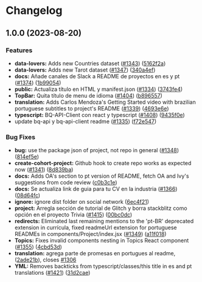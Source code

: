 # Changelog

## 1.0.0 (2023-08-20)


### Features

* **data-lovers:** Adds new Countries dataset ([#1343](https://github.com/unjust/bootcamp/issues/1343)) ([5162f2a](https://github.com/unjust/bootcamp/commit/5162f2a1a5bffbbd51ae01c20d7f413f18d3bdde))
* **data-lovers:** Adds new Tarot dataset ([#1347](https://github.com/unjust/bootcamp/issues/1347)) ([340a4ef](https://github.com/unjust/bootcamp/commit/340a4ef3124038d2b809f56883c5efe5f424a298))
* **docs:** Añade canales de Slack a README de proyectos en es y pt ([#1374](https://github.com/unjust/bootcamp/issues/1374)) ([1b99054](https://github.com/unjust/bootcamp/commit/1b99054d798e945dcb863b4d14f7ea91dd53d726))
* **public:** Actualiza título en HTML y manifest.json ([#1334](https://github.com/unjust/bootcamp/issues/1334)) ([3743fe4](https://github.com/unjust/bootcamp/commit/3743fe41d3e47f4f4977624af58ad54a91a5789a))
* **TopBar:** Quita título de menu de idioma ([#1404](https://github.com/unjust/bootcamp/issues/1404)) ([b896557](https://github.com/unjust/bootcamp/commit/b896557efe13d5799f5168a0f41a51761781273e))
* **translation:** Adds Carlos Mendoza's Getting Started video with brazilian portuguese subtitles to project's README ([#1339](https://github.com/unjust/bootcamp/issues/1339)) ([4693e6e](https://github.com/unjust/bootcamp/commit/4693e6e67e4f817cb007eb7af4d047ecfe60245d))
* **typescript:** BQ-API-Client con react y typescript ([#1408](https://github.com/unjust/bootcamp/issues/1408)) ([9435f0e](https://github.com/unjust/bootcamp/commit/9435f0e049963ea20e48641ea5414af8e6084115))
* update bq-api y bq-api-client readme ([#1335](https://github.com/unjust/bootcamp/issues/1335)) ([f72e547](https://github.com/unjust/bootcamp/commit/f72e547b15fecb40aa566a4979bf4a96c01ccab4))


### Bug Fixes

* **bug:** use the package json of project, not repo in general ([#1348](https://github.com/unjust/bootcamp/issues/1348)) ([814ef5e](https://github.com/unjust/bootcamp/commit/814ef5e88c975a76c86e171d87617588c58eb3e5))
* **create-cohort-project:** Github hook to create repo works as expected now ([#1341](https://github.com/unjust/bootcamp/issues/1341)) ([8d839ba](https://github.com/unjust/bootcamp/commit/8d839bad90e8b678702a7107c1a61e6aa2bcb247))
* **docs:** Adds OA's section to pt version of README, fetch OA and Ivy's suggestions from code review ([c0b3c1e](https://github.com/unjust/bootcamp/commit/c0b3c1ee848195015b5026d8fce7fefe934bc467))
* **docs:** Se actualiza link de guia para tu CV en la industria ([#1366](https://github.com/unjust/bootcamp/issues/1366)) ([08d64fc](https://github.com/unjust/bootcamp/commit/08d64fce44077e078f9f8b5df299caf2feb8b3b5))
* **ignore:** ignore dist folder on social network ([6ec4f21](https://github.com/unjust/bootcamp/commit/6ec4f2154355043d8cd3b81a881e2bcf938cafb1))
* **project:** Arregla sección de tutorial de Glitch y borra stackblitz como opción en el proyecto Trivia ([#1415](https://github.com/unjust/bootcamp/issues/1415)) ([00bc0dc](https://github.com/unjust/bootcamp/commit/00bc0dc2cff19f28d3ab7be16e199af164f390de))
* **redirects:** Eliminated last remaining mentions to the 'pt-BR' deprecated extension in currícula, fixed readmeUrl extension for portuguese READMEs in components/Project/index.jsx ([#1349](https://github.com/unjust/bootcamp/issues/1349)) ([a11f018](https://github.com/unjust/bootcamp/commit/a11f01842ff678b85903df846f77e89c2c13fd52))
* **Topics:** Fixes invalid components nesting in Topics React component ([#1355](https://github.com/unjust/bootcamp/issues/1355)) ([4cbd53d](https://github.com/unjust/bootcamp/commit/4cbd53ddffa7f69010f17f11c044640a6a7edf59))
* **translation:** agrega parte de promesas en portugues al readme, ([2ade21b](https://github.com/unjust/bootcamp/commit/2ade21b61dfc091a87c0306cfff3edc9673e58d5)), closes [#1306](https://github.com/unjust/bootcamp/issues/1306)
* **YML:** Removes backticks from typescript/classes/this title in es and pt translations ([#1421](https://github.com/unjust/bootcamp/issues/1421)) ([31d2cae](https://github.com/unjust/bootcamp/commit/31d2cae9d565cf314068b4d8e9a592ec97334132))
